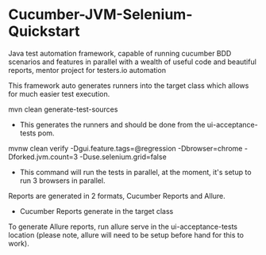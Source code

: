 # Cucumber-JVM-Selenium-Quickstart
Java test automation framework, capable of running cucumber BDD scenarios and features in parallel with a wealth of useful code and beautiful reports, mentor project for testers.io automation

This framework auto generates runners into the target class which allows for much easier test execution. 


mvn clean generate-test-sources
- This generates the runners and should be done from the ui-acceptance-tests pom.

mvnw clean verify -Dgui.feature.tags=@regression -Dbrowser=chrome -Dforked.jvm.count=3 -Duse.selenium.grid=false
- This command will run the tests in parallel, at the moment, it's setup to run 3 browsers in parallel.

Reports are generated in 2 formats, Cucumber Reports and Allure.
 - Cucumber Reports generate in the target class
 
 To generate Allure reports, run allure serve in the ui-acceptance-tests location (please note, allure will need to be setup before hand for this to work). 

